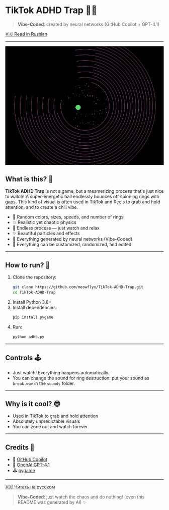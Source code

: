 # TikTok ADHD Trap 🎯✨

> **Vibe-Coded**: created by neural networks (GitHub Copilot + GPT-4.1)

[🇷🇺 Read in Russian](README.md)

---

<img src="demo.gif" alt="demo" autoplay loop>

## What is this? 🤔

**TikTok ADHD Trap** is not a game, but a mesmerizing process that's just nice to watch! A super-energetic ball endlessly bounces off spinning rings with gaps. This kind of visual is often used in TikTok and Reels to grab and hold attention, and to create a chill vibe.

- 🎨 Random colors, sizes, speeds, and number of rings
- 💥 Realistic yet chaotic physics
- 🔄 Endless process — just watch and relax
- ✨ Beautiful particles and effects
- 🤖 Everything generated by neural networks (Vibe-Coded)
- 🎨 Everything can be customized, randomized, and edited

---

## How to run? 🚀

1. Clone the repository:
   ```bash
   git clone https://github.com/meowflyx/TikTok-ADHD-Trap.git
   cd TikTok-ADHD-Trap
   ```
2. Install Python 3.8+
3. Install dependencies:
   ```bash
   pip install pygame
   ```
4. Run:
   ```bash
   python adhd.py
   ```

---

## Controls 🕹️

- Just watch! Everything happens automatically.
- You can change the sound for ring destruction: put your sound as `break.wav` in the `sounds` folder.

---

## Why is it cool? 😎

- Used in TikTok to grab and hold attention
- Absolutely unpredictable visuals
- You can zone out and watch forever

---

## Credits 🙏

- 🤖 [GitHub Copilot](https://github.com/features/copilot)
- 🤖 [OpenAI GPT-4.1](https://openai.com/research/gpt-4)
- 🕹️ [pygame](https://www.pygame.org/)

---

[🇷🇺 Читать на русском](README.md)

> **Vibe-Coded**: just watch the chaos and do nothing! (even this README was generated by AI) ✨
